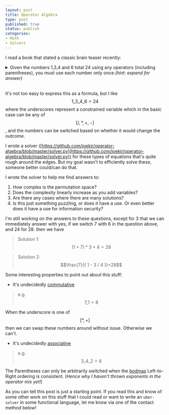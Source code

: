 ```yaml
---
layout: post
title: Operator Algebra
type: post
published: true
status: publish
categories:
- Math
- Solvers
---
```

I read a book that stated a classic brain teaser recently:

<details> 
  <summary>  
Given the numbers 1,3,4 and 6 total 24 using any operators (including parentheses), you must use each number only once.<i>(hint: expand for answer)</i>
  </summary>
   Solution: $$\frac{6}{(1-3/4)}=24$$
</details><br/>

It's not too easy to express this as a formula, but I like 
$$1{\_}3{\_}4{\_}6 = 24$$ where the underscores represent a constrained variable which in the basic case can be any of $$[{/},{*},{+},{-}]$$, and the numbers can be switched based on whether it would change the outcome.

I wrote a solver ([https://github.com/joekir/operator-algebra/blob/master/solver.py](https://github.com/joekir/operator-algebra/blob/master/solver.py)) for these types of equations that's quite rough around the edges. But my goal wasn't to efficiently solve these, someone better could/can do that.

I wrote the solver to help me find answers to: 

1. How complex is the permutation space?
2. Does the complexity linearly increase as you add variables?
3. Are there any cases where there are many solutions?
4. Is this just something puzzling, or does it have a use. Or even better does it have a use for information security?

I'm still working on the answers to these questions, except for 3 that we can immediately answer with yes, if we switch 7 with 6 in the question above, and 24 for 28. then we have 

>   Solution 1: $$(1 + 7) * 3 + 4=28$$

>   Solution 2: $$\frac{7}{( 1 - 3 / 4 )}=28$$

Some interesting properties to point out about this stuff:

- It's undecidedly [commutative](https://en.wikipedia.org/wiki/Commutative_property)

> e.g. $$7{\_}1 = 8$$

When the underscore is one of $$[{*},{+}]$$ then we can swap these numbers around without issue. Otherwise we can't.

- It's undecidedly [associative](https://en.wikipedia.org/wiki/Associative_property)

> e.g. $$3 {\_} 4 {\_} 2 = 6$$

The Parentheses can only be arbitrarily switched when the [bodmas](https://en.wikipedia.org/wiki/Order_of_operations) Left-to-Right ordering is consistent. (*Hence why I haven't thrown exponents in the operator mix yet!*)

As you can tell this post is just a starting point. If you read this and know of some other work on this stuff that I could read or want to write an `uber-solver` in some functional language, let me know via one of the contact method below!
